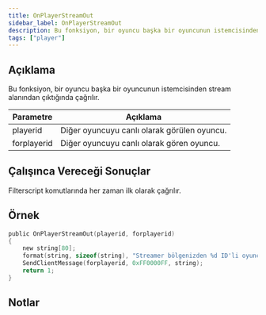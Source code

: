 ```yaml
---
title: OnPlayerStreamOut
sidebar_label: OnPlayerStreamOut
description: Bu fonksiyon, bir oyuncu başka bir oyuncunun istemcisinden stream alanından çıktığında çağrılır.
tags: ["player"]
---
```


## Açıklama

Bu fonksiyon, bir oyuncu başka bir oyuncunun istemcisinden stream alanından çıktığında çağrılır.

| Parametre   | Açıklama                                        |
| ----------- | ----------------------------------------------- |
| playerid    | Diğer oyuncuyu canlı olarak görülen oyuncu.     |
| forplayerid | Diğer oyuncuyu canlı olarak gören oyuncu.       |

## Çalışınca Vereceği Sonuçlar

Filterscript komutlarında her zaman ilk olarak çağrılır.

## Örnek

```c
public OnPlayerStreamOut(playerid, forplayerid)
{
    new string[80];
    format(string, sizeof(string), "Streamer bölgenizden %d ID'li oyuncu kaldırıldı.", playerid);
    SendClientMessage(forplayerid, 0xFF0000FF, string);
    return 1;
}
```

## Notlar

<TipNPCCallbacks />
